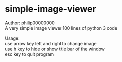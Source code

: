 # simple-image-viewer
Author: philip00000000
<br>
A very simple image viewer 100 lines of python 3 code
<br>
<br>
Usage:
<br>
use arrow key left and right to change image
<br>
use h key to hide or show title bar of the window
<br>
esc key to quit program
<br>
<br>
